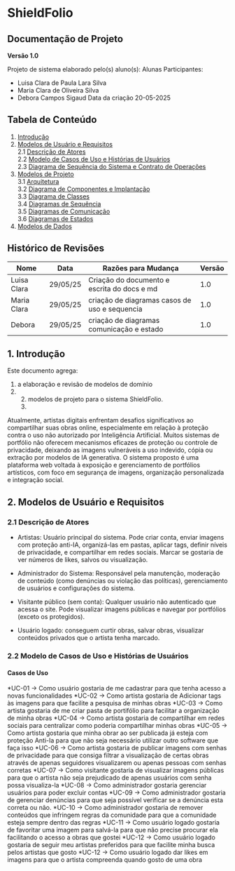 # ShieldFolio


## Documentação de Projeto

**Versão 1.0**      

Projeto de sistema elaborado pelo(s) aluno(s):
Alunas Participantes:
* Luisa Clara de Paula Lara Silva
* Maria Clara de Oliveira Silva
* Debora Campos Sigaud
Data da criação 20-05-2025

## Tabela de Conteúdo
1. [Introdução](#1-introdução)         
2. [Modelos de Usuário e Requisitos](#2-modelos-de-usuário-e-requisitos)             
   2.1 [Descrição de Atores](#21-descrição-de-atores)          
   2.2 [Modelo de Casos de Uso e Histórias de Usuários](#22-modelo-de-casos-de-uso-e-histórias-de-usuários)               
   2.3 [Diagrama de Sequência do Sistema e Contrato de Operações](#23-diagrama-de-sequência-do-sistema-e-contrato-de-operações)            
3. [Modelos de Projeto](#3-modelos-de-projeto)           
   3.1 [Arquitetura](#31-arquitetura)           
   3.2 [Diagrama de Componentes e Implantação](#32-diagrama-de-componentes-e-implantação)          
   3.3 [Diagrama de Classes](#33-diagrama-de-classes)           
   3.4 [Diagramas de Sequência](#34-diagramas-de-sequência)          
   3.5 [Diagramas de Comunicação](#35-diagramas-de-comunicação)           
   3.6 [Diagramas de Estados](#36-diagramas-de-estados)           
4. [Modelos de Dados](#4-modelos-de-dados)


## Histórico de Revisões

| Nome | Data | Razões para Mudança | Versão |
|---|---|---|---|
| Luisa Clara | 29/05/25 | Criação do documento e escrita do docs e md| 1.0 |
| Maria Clara | 29/05/25 | criação de diagramas casos de uso e sequencia| 1.0 |
| Debora | 29/05/25 | criação de diagramas comunicação e estado | 1.0 |

## 1. Introdução
Este documento agrega: 
1) a elaboração e revisão de modelos de domínio
2) 2) modelos de projeto para o sistema ShieldFolio.
   3) 
Atualmente, artistas digitais enfrentam desafios significativos ao compartilhar suas obras online, especialmente em relação à proteção contra o uso não autorizado por Inteligência Artificial. Muitos sistemas de portfólio não oferecem mecanismos eficazes de proteção ou controle de privacidade, deixando as imagens vulneráveis a uso indevido, cópia ou extração por modelos de IA generativa. O sistema proposto é uma plataforma web voltada à exposição e gerenciamento de portfólios artísticos, com foco em segurança de imagens, organização personalizada e integração social.


## 2. Modelos de Usuário e Requisitos              

### 2.1 Descrição de Atores

* Artistas: Usuário principal do sistema. Pode criar conta, enviar imagens com proteção anti-IA, organizá-las em pastas, aplicar tags, definir níveis de privacidade, e compartilhar em redes sociais. Marcar se gostaria de ver números de likes, salvos ou visualização.

* Administrador do Sistema: Responsável pela manutenção, moderação de conteúdo (como denúncias ou violação das políticas), gerenciamento de usuários e configurações do sistema.

* Visitante público (sem conta): Qualquer usuário não autenticado que acessa o site. Pode visualizar imagens públicas e navegar por portfólios (exceto os protegidos).

* Usuário logado: conseguem curtir obras, salvar obras, visualizar conteúdos privados que o artista tenha marcado.

### 2.2 Modelo de Casos de Uso e Histórias de Usuários  

#### Casos de Uso

*UC-01 -> Como usuário gostaria de me cadastrar para que tenha acesso a novas funcionalidades
*UC-02 -> Como artista gostaria de Adicionar tags às imagens para que facilite a pesquisa de minhas obras
*UC-03 -> Como artista gostaria de me criar pasta de portifólio para facilitar a organização de minha obras
*UC-04 -> Como artista gostaria de compartilhar em redes sociais para centralizar como poderia compartilhar minhas obras 
*UC-05 -> Como artista gostaria que minha obrar ao ser publicada já esteja com proteção Anti-Ia para que não seja necessário utilizar outro software que faça isso
*UC-06 -> Como artista gostaria de publicar imagens com senhas de privacidade para que consiga filtrar a visualização de certas obras através de apenas seguidores visualizarem ou apenas pessoas com senhas corretas
*UC-07 -> Como visitante gostaria de visualizar imagens públicas para que o artista não seja prejudicado de apenas usuários com senha possa visualiza-la
*UC-08 -> Como administrador gostaria gerenciar usuários para poder excluir contas
*UC-09 -> Como administrador gostaria de gerenciar denúncias para que seja possível verificar se a denúncia esta correta ou não.
*UC-10 -> Como administrador gostaria de remover conteúdos que infringem regras da comunidade para que a comunidade esteja sempre dentro das regras
*UC-11 -> Como usuário logado gostaria de favoritar uma imagem para salvá-la para que não precise procurar ela facilitando o acesso a obras que gostei
*UC-12 -> Como usuário logado gostaria de seguir meu artistas preferidos para que facilite minha busca pelos artistas que gosto
*UC-12 -> Como usuário logado dar likes em imagens para que o artista compreenda quando gosto de uma obra


